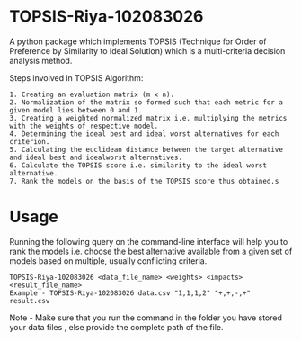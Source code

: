 # TOPSIS-Riya-102083026

A python package which implements TOPSIS (Technique for Order of Preference by Similarity to Ideal Solution) which is a multi-criteria decision analysis method.

Steps involved in TOPSIS Algorithm:
    
    1. Creating an evaluation matrix (m x n).
    2. Normalization of the matrix so formed such that each metric for a given model lies between 0 and 1.
    3. Creating a weighted normalized matrix i.e. multiplying the metrics with the weights of respective model.
    4. Determining the ideal best and ideal worst alternatives for each criterion.
    5. Calculating the euclidean distance between the target alternative and ideal best and idealworst alternatives.
    6. Calculate the TOPSIS score i.e. similarity to the ideal worst alternative.
    7. Rank the models on the basis of the TOPSIS score thus obtained.s

# Usage

Running the following query on the command-line interface will help you to rank the models i.e. choose the best alternative available from a given set of models based on multiple, usually conflicting criteria.
  
    TOPSIS-Riya-102083026 <data_file_name> <weights> <impacts> <result_file_name>
    Example - TOPSIS-Riya-102083026 data.csv "1,1,1,2" "+,+,-,+" result.csv

Note - Make sure that you run the command in the folder you have stored your data files , else provide the complete path of the file.
